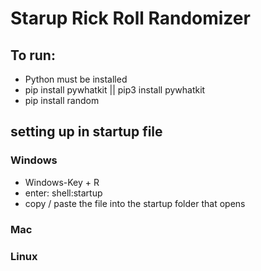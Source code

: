 # Starup Rick Roll Randomizer

## To run:

- Python must be installed
- pip install pywhatkit || pip3 install pywhatkit
- pip install random

## setting up in startup file

### Windows

- Windows-Key + R
- enter: shell:startup
- copy / paste the file into the startup folder that opens

### Mac

### Linux
